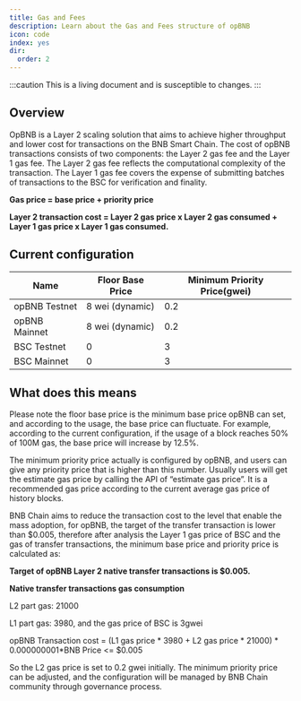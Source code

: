```yaml
---
title: Gas and Fees 
description: Learn about the Gas and Fees structure of opBNB
icon: code
index: yes
dir:
  order: 2
---
```


:::caution 
This is a living document and is susceptible to changes. 
:::

## Overview

OpBNB is a Layer 2 scaling solution that aims to achieve higher throughput and lower cost for transactions on the BNB Smart Chain. The cost of opBNB transactions consists of two components: the Layer 2 gas fee and the Layer 1 gas fee. The Layer 2 gas fee reflects the computational complexity of the transaction. The Layer 1 gas fee covers the expense of submitting batches of transactions to the BSC for verification and finality.

**Gas price = base price + priority price**

**Layer 2 transaction cost = Layer 2 gas price x Layer 2 gas consumed + Layer 1 gas price x Layer 1 gas consumed.**

## Current configuration

| Name          | Floor Base Price | Minimum Priority Price(gwei) |
| ------------- | ---------------- | ---------------------------- |
| opBNB Testnet | 8 wei (dynamic)  | 0.2                          |
| opBNB Mainnet | 8 wei (dynamic)  | 0.2                          |
| BSC Testnet   | 0                | 3                            |
| BSC Mainnet   | 0                | 3                            |

## What does this means

Please note the floor base price is the minimum base price opBNB can set, and according to the usage, the base price can fluctuate. For example, according to the current configuration, if the usage of a block reaches 50% of 100M gas, the base price will increase by 12.5%.

The minimum priority price actually is configured by opBNB, and users can give any priority price that is higher than this number. Usually users will get the estimate gas price by calling the API of “estimate gas price”. It is a recommended gas price according to the current average gas price of history blocks.

BNB Chain aims to reduce the transaction cost to the level that enable the mass adoption, for opBNB, the target of the transfer transaction is lower than $0.005, therefore after analysis the Layer 1 gas price of BSC and the gas of transfer transactions, the minimum base price and priority price is calculated as:

**Target of opBNB Layer 2 native transfer transactions is $0.005.** 

**Native transfer transactions gas consumption**

L2 part gas: 21000 

L1 part gas: 3980, and the gas price of BSC is 3gwei

opBNB Transaction cost = (L1 gas price * 3980 + L2 gas price * 21000) * 0.000000001*BNB Price <= $0.005

So the L2 gas price is set to 0.2 gwei initially. The minimum priority price can be adjusted, and the configuration will be managed by BNB Chain community through governance process.